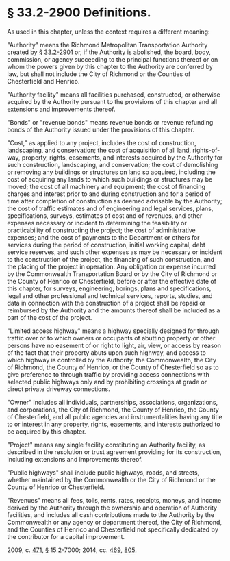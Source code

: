 # § 33.2-2900 Definitions.

<p>As used in this chapter, unless the context requires a different meaning:</p><p>"Authority" means the Richmond Metropolitan Transportation Authority created by § <a href='http://law.lis.virginia.gov/vacode/33.2-2901/'>33.2-2901</a> or, if the Authority is abolished, the board, body, commission, or agency succeeding to the principal functions thereof or on whom the powers given by this chapter to the Authority are conferred by law, but shall not include the City of Richmond or the Counties of Chesterfield and Henrico.</p><p>"Authority facility" means all facilities purchased, constructed, or otherwise acquired by the Authority pursuant to the provisions of this chapter and all extensions and improvements thereof.</p><p>"Bonds" or "revenue bonds" means revenue bonds or revenue refunding bonds of the Authority issued under the provisions of this chapter.</p><p>"Cost," as applied to any project, includes the cost of construction, landscaping, and conservation; the cost of acquisition of all land, rights-of-way, property, rights, easements, and interests acquired by the Authority for such construction, landscaping, and conservation; the cost of demolishing or removing any buildings or structures on land so acquired, including the cost of acquiring any lands to which such buildings or structures may be moved; the cost of all machinery and equipment; the cost of financing charges and interest prior to and during construction and for a period of time after completion of construction as deemed advisable by the Authority; the cost of traffic estimates and of engineering and legal services, plans, specifications, surveys, estimates of cost and of revenues, and other expenses necessary or incident to determining the feasibility or practicability of constructing the project; the cost of administrative expenses; and the cost of payments to the Department or others for services during the period of construction, initial working capital, debt service reserves, and such other expenses as may be necessary or incident to the construction of the project, the financing of such construction, and the placing of the project in operation. Any obligation or expense incurred by the Commonwealth Transportation Board or by the City of Richmond or the County of Henrico or Chesterfield, before or after the effective date of this chapter, for surveys, engineering, borings, plans and specifications, legal and other professional and technical services, reports, studies, and data in connection with the construction of a project shall be repaid or reimbursed by the Authority and the amounts thereof shall be included as a part of the cost of the project.</p><p>"Limited access highway" means a highway specially designed for through traffic over or to which owners or occupants of abutting property or other persons have no easement of or right to light, air, view, or access by reason of the fact that their property abuts upon such highway, and access to which highway is controlled by the Authority, the Commonwealth, the City of Richmond, the County of Henrico, or the County of Chesterfield so as to give preference to through traffic by providing access connections with selected public highways only and by prohibiting crossings at grade or direct private driveway connections.</p><p>"Owner" includes all individuals, partnerships, associations, organizations, and corporations, the City of Richmond, the County of Henrico, the County of Chesterfield, and all public agencies and instrumentalities having any title to or interest in any property, rights, easements, and interests authorized to be acquired by this chapter.</p><p>"Project" means any single facility constituting an Authority facility, as described in the resolution or trust agreement providing for its construction, including extensions and improvements thereof.</p><p>"Public highways" shall include public highways, roads, and streets, whether maintained by the Commonwealth or the City of Richmond or the County of Henrico or Chesterfield.</p><p>"Revenues" means all fees, tolls, rents, rates, receipts, moneys, and income derived by the Authority through the ownership and operation of Authority facilities, and includes all cash contributions made to the Authority by the Commonwealth or any agency or department thereof, the City of Richmond, and the Counties of Henrico and Chesterfield not specifically dedicated by the contributor for a capital improvement.</p><p>2009, c. <a href='http://lis.virginia.gov/cgi-bin/legp604.exe?091+ful+CHAP0471'>471</a>, § 15.2-7000; 2014, cc. <a href='http://lis.virginia.gov/cgi-bin/legp604.exe?141+ful+CHAP0469'>469</a>, <a href='http://lis.virginia.gov/cgi-bin/legp604.exe?141+ful+CHAP0805'>805</a>.</p>